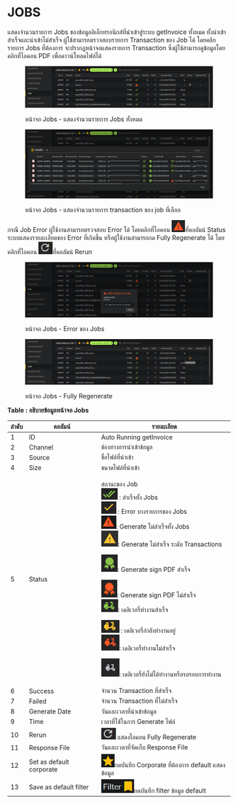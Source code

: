 # JOBS

แสดงจำนวนรายการ Jobs ของข้อมูลอิเล็กทรอนิกส์ที่นำเข้าสู่ระบบ getInvoice ทั้งหมด ทั้งนำเข้าสำเร็จและนำเข้าไม่สำเร็จ ผู้ใช้สามารถตรวจสอบรายการ Transaction ของ Job ได้ โดยคลิกรายการ Jobs ที่ต้องการ จะปรากฏหน้าจอแสดงรายการ Transaction ซึ่งผู้ใช้สามารถดูข้อมูลโดยคลิกที่ไอคอน PDF เพื่อดาวน์โหลดไฟล์ได้

<figure><img src="../.gitbook/assets/image (119).png" alt=""><figcaption><p>หน้าจอ Jobs - แสดงจำนวนรายการ Jobs ทั้งหมด</p></figcaption></figure>

<figure><img src="../.gitbook/assets/image (191).png" alt=""><figcaption><p>หน้าจอ Jobs - แสดงจำนวนรายการ transaction ของ job ที่เลือก</p></figcaption></figure>

กรณี Job Error ผู้ใช้งานสามารถตรวจสอบ Error ได้ โดยคลิกที่ไอคอน ![](<../.gitbook/assets/image (179).png>)ที่คอลัมน์ Status ระบบแสดงรายละเอียดของ Error ที่เกิดขึ้น หรือผู้ใช้งานสามารถกด Fully Regenerate ได้ โดยคลิกที่ไอคอน ![](<../.gitbook/assets/image (195).png>)ที่คอลัมน์ Rerun

<figure><img src="../.gitbook/assets/image (147).png" alt=""><figcaption><p>หน้าจอ Jobs - Error ของ Jobs</p></figcaption></figure>

<figure><img src="../.gitbook/assets/image (188).png" alt=""><figcaption><p>หน้าจอ Jobs - Fully Regenerate</p></figcaption></figure>

**Table : อธิบายข้อมูลหน้าจอ Jobs**

| ลำดับ | คอลัมน์                  | รายละเอียด                                                                                                                                                                                                                                                                                                                                                                                                                                                                                                                                                                                                                                                                                                                                                                                                                                                                                                                                           |
| ----- | ------------------------ | ---------------------------------------------------------------------------------------------------------------------------------------------------------------------------------------------------------------------------------------------------------------------------------------------------------------------------------------------------------------------------------------------------------------------------------------------------------------------------------------------------------------------------------------------------------------------------------------------------------------------------------------------------------------------------------------------------------------------------------------------------------------------------------------------------------------------------------------------------------------------------------------------------------------------------------------------------- |
| 1     | ID                       | Auto Running getInvoice                                                                                                                                                                                                                                                                                                                                                                                                                                                                                                                                                                                                                                                                                                                                                                                                                                                                                                                              |
| 2     | Channel                  | ช่องทางการนำเข้าข้อมูล                                                                                                                                                                                                                                                                                                                                                                                                                                                                                                                                                                                                                                                                                                                                                                                                                                                                                                                               |
| 3     | Source                   | ชื่อไฟล์ที่นำเข้า                                                                                                                                                                                                                                                                                                                                                                                                                                                                                                                                                                                                                                                                                                                                                                                                                                                                                                                                    |
| 4     | Size                     | ขนาดไฟล์ที่นำเข้า                                                                                                                                                                                                                                                                                                                                                                                                                                                                                                                                                                                                                                                                                                                                                                                                                                                                                                                                    |
| 5     | Status                   | <p>สถานะของ Job<br><img src="../.gitbook/assets/image (134).png" alt=""> : สำเร็จทั้ง Jobs<br><img src="../.gitbook/assets/image (194).png" alt=""> : Error บางรายการของ Jobs<br> <img src="../.gitbook/assets/image (144).png" alt="">: Generate ไม่สำเร็จทั้ง Jobs<br> <img src="../.gitbook/assets/image (190).png" alt="">: Generate  ไม่สำเร็จ ระดับ Transactions</p><p> <img src="../.gitbook/assets/image (115).png" alt="">: Generate sign PDF สำเร็จ</p><p> <img src="../.gitbook/assets/image (136).png" alt="" data-size="original">: Generate sign PDF ไม่สำเร็จ<br> <img src="../.gitbook/assets/image (103).png" alt="">: เดลิเวอรี่ทำงานสำเร็จ</p><p><img src="../.gitbook/assets/image (173).png" alt=""> : เดลิเวอรี่กำลังทำงานอยู่<br> <img src="../.gitbook/assets/image (155).png" alt="">: เดลิเวอรี่ทำงานไม่สำเร็จ</p><p> <img src="../.gitbook/assets/image (132).png" alt="">: เดลิเวอรี่ยังไม่ได้ทำงานหรือรอรอบการทำงาน</p> |
| 6     | Success                  | จำนวน Transaction ที่สำเร็จ                                                                                                                                                                                                                                                                                                                                                                                                                                                                                                                                                                                                                                                                                                                                                                                                                                                                                                                          |
| 7     | Failed                   | จำนวน Transaction ที่ไม่สำเร็จ                                                                                                                                                                                                                                                                                                                                                                                                                                                                                                                                                                                                                                                                                                                                                                                                                                                                                                                       |
| 8     | Generate Date            | วันและเวลาที่นำเข้าข้อมูล                                                                                                                                                                                                                                                                                                                                                                                                                                                                                                                                                                                                                                                                                                                                                                                                                                                                                                                            |
| 9     | Time                     | เวลาที่ใช้ในการ Generate ไฟล์                                                                                                                                                                                                                                                                                                                                                                                                                                                                                                                                                                                                                                                                                                                                                                                                                                                                                                                        |
| 10    | Rerun                    | ![](<../.gitbook/assets/image (186).png>) แสดงไอคอน Fully Regenerate                                                                                                                                                                                                                                                                                                                                                                                                                                                                                                                                                                                                                                                                                                                                                                                                                                                                                 |
| 11    | Response File            | วันและเวลาที่จัดเก็บ Response File                                                                                                                                                                                                                                                                                                                                                                                                                                                                                                                                                                                                                                                                                                                                                                                                                                                                                                                   |
| 12    | Set as default corporate |  ![](<../.gitbook/assets/image (192).png>)กดบันทึก Corporate ที่ต้องการ default แสดงข้อมูล                                                                                                                                                                                                                                                                                                                                                                                                                                                                                                                                                                                                                                                                                                                                                                                                                                                           |
| 13    | Save as default filter   |  ![](<../.gitbook/assets/image (100).png>)กดบันทึก filter ข้อมูล default                                                                                                                                                                                                                                                                                                                                                                                                                                                                                                                                                                                                                                                                                                                                                                                                                                                                             |
